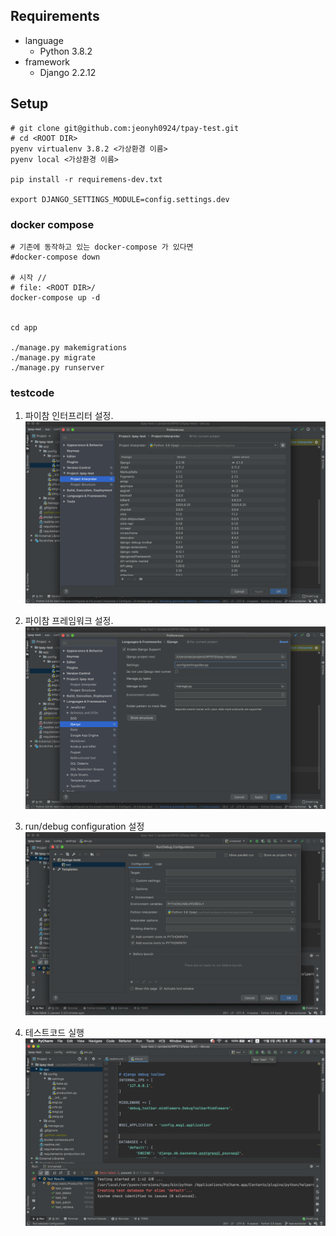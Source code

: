 ## Requirements
- language
	- Python 3.8.2
- framework
	- Django 2.2.12
	
	
## Setup

```shell script
# git clone git@github.com:jeonyh0924/tpay-test.git
# cd <ROOT DIR>
pyenv virtualenv 3.8.2 <가상환경 이름>
pyenv local <가상환경 이름>

pip install -r requiremens-dev.txt

export DJANGO_SETTINGS_MODULE=config.settings.dev

```

### docker compose 

```shell script
# 기존에 동작하고 있는 docker-compose 가 있다면
#docker-compose down

# 시작 //
# file: <ROOT DIR>/
docker-compose up -d


cd app

./manage.py makemigrations
./manage.py migrate
./manage.py runserver
```

### testcode
1. 파이참 인터프리터 설정.
![pycharm settings 1](./readmeImages/pycharm_settings_1.png)

2. 파이참 프레임워크 설정.
![pycharm settings 1](./readmeImages/pycharm_settings_2.png)

3. run/debug configuration 설정
![pycharm settings 1](./readmeImages/pycharm_testcode.png)

4. 테스트코드 실행
![pycharm settings 1](./readmeImages/pycharm_testcode2.png)
